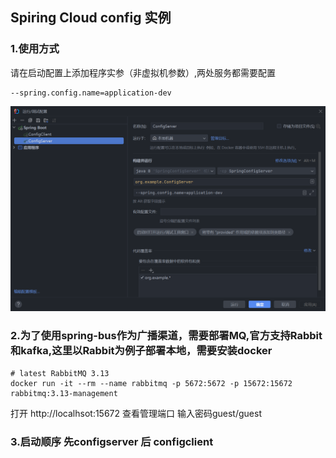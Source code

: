 ## Spiring Cloud config 实例
### 1.使用方式
请在启动配置上添加程序实参（非虚拟机参数）,两处服务都需要配置
```agsl
--spring.config.name=application-dev 
```
![img.png](doc/img.png)

### 2.为了使用spring-bus作为广播渠道，需要部署MQ,官方支持Rabbit和kafka,这里以Rabbit为例子部署本地，需要安装docker
```shell
# latest RabbitMQ 3.13
docker run -it --rm --name rabbitmq -p 5672:5672 -p 15672:15672 rabbitmq:3.13-management
```
打开 http://localhsot:15672 查看管理端口 输入密码guest/guest 

### 3.启动顺序 先configserver 后 configclient

